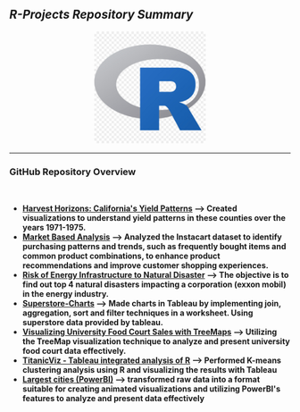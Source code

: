 <h2 align= "Left"><em>R-Projects Repository Summary</em></h2>

<div align="center">
  <img height="200" src="https://github.com/shreyjain99/R-Projects/blob/main/src%20files/kisspng-scalable-vector-graphics-cran-statgraphics-rnn-vitor-c-5bfbd66c032b81.781736061543231084013.jpg"/>
</div>

<hr width="100%" size="2">

<h3 align= "left"> <b> GitHub Repository Overview </b> </h3>

<br>

<body>
    <ul>
        <li><strong><ins>Harvest Horizons: California's Yield Patterns</ins>  --> Created visualizations to understand yield patterns in these counties over the years 1971-1975.</li>
          
  <li><strong><ins>Market Based Analysis</ins> --> Analyzed the Instacart dataset to identify purchasing patterns and trends, such as frequently bought items and common product combinations, to enhance product recommendations and improve customer shopping experiences.</li>
        
  <li><strong><ins>Risk of Energy Infrastructure to Natural Disaster</ins> --> The objective is to find out top 4 natural disasters impacting a corporation (exxon mobil) in the energy industry.</li>
    
  <li><strong><ins>Superstore-Charts</ins> --> Made charts in Tableau by implementing join, aggregation, sort and filter techniques in a worksheet. Using superstore data provided by tableau. </li>
    
  <li><strong><ins>Visualizing University Food Court Sales with TreeMaps</ins> --> Utilizing the TreeMap visualization technique to analyze and present university food court data effectively.</li>
    
  <li><strong><ins>TitanicViz - Tableau integrated analysis of R</ins> --> Performed K-means clustering analysis using R and visualizing the results with Tableau</li>
    
  <li><strong><ins>Largest cities (PowerBI)</ins> --> transformed raw data into a format suitable for creating animated visualizations and utilizing PowerBI's features to analyze and present data effectively</li>
          
  </ul>
</body>

<br>
